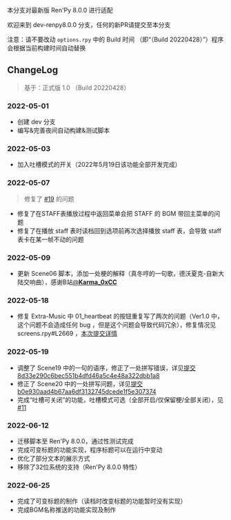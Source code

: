 本分支对最新版 Ren'Py 8.0.0 进行适配

欢迎来到 dev-renpy8.0.0 分支，任何的新PR请提交至本分支

注意：请不要改动 `options.rpy` 中的 Build 时间 （即“（Build 20220428）”）程序会根据当前构建时间自动替换

## ChangeLog

> 基于：正式版 1.0 （Build 20220428）

### 2022-05-01

- 创建 dev 分支
- 编写&完善夜间自动构建&测试脚本

### 2022-05-03

- 加入吐槽模式的开关（2022年5月19日该功能全部开发完成）

### 2022-05-07

> 修复了 [#19](https://github.com/luckykeeper/LOVE69_renpy_remaster/issues/19) 的问题

- 修复了在STAFF表播放过程中返回菜单会把 STAFF 的 BGM 带回主菜单的问题
- 修复了在播放 staff 表时读档回到选项前再次选择播放 staff 表，会导致 staff 表卡在某一帧不动的问题

### 2022-05-09

- 更新 Scene06 脚本，添加一处梗的解释（真冬哼的一句歌，德沃夏克-自新大陆交响曲），感谢B站[@**Karma_0xCC**](https://space.bilibili.com/12020130)

### 2022-05-18

- 修复 Extra-Music 中 01_heartbeat 的按钮重复写了两次的问题（Ver1.0 中，这个问题不会造成任何 bug ，但是这个问题会导致代码冗余），修复情况见 screens.rpy#L2669 ，[本次提交详情](https://github.com/luckykeeper/LOVE69_renpy_remaster/commit/da8c40d2eb6d9a7d0d6c30e3978c34ad73c48092?diff=split)

### 2022-05-19

- 调整了 Scene19 中的一句的语序，修正了一处拼写错误，详见[提交8d33e290c6bec551b4dfd46a5c4e48a322dbb1a8](https://github.com/luckykeeper/LOVE69_renpy_remaster/commit/8d33e290c6bec551b4dfd46a5c4e48a322dbb1a8)
- 修正了 Scene20 中的一处拼写问题，详见[提交b0e930aad4b67aa6df3132745dcede1f5e307374](https://github.com/luckykeeper/LOVE69_renpy_remaster/commit/b0e930aad4b67aa6df3132745dcede1f5e307374)
- 完成“吐槽可关闭”的功能，吐槽模式可选（全部开启/仅保留梗/全部关闭），见 [#11](https://github.com/luckykeeper/LOVE69_renpy_remaster/issues/11)

### 2022-06-12

- 迁移脚本至 Ren'Py 8.0.0，通过性测试完成
- 完成可变标题的功能实现，程序标题可以在运行中变动
- 优化了部分文本的展示方式
- 移除了32位系统的支持（Ren'Py 8.0.0 特性）

### 2022-06-25

- 完成了可变标题的制作（读档时改变标题的功能暂时没有实现）
- 完成BGM名称推送的功能实现及制作
